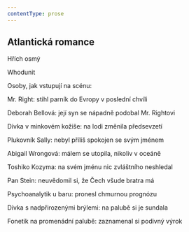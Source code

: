 ```yaml
---
contentType: prose
---
```


## Atlantická romance

Hřích osmý

Whodunit

Osoby, jak vstupují na scénu:

Mr. Right: stihl parník do Evropy v poslední chvíli

Deborah Bellová: její syn se nápadně podobal Mr. Rightovi

Dívka v minkovém kožiše: na lodi změnila předsevzetí

Plukovník Sally: nebyl příliš spokojen se svým jménem

Abigail Wrongová: málem se utopila, nikoliv v oceáně

Toshiko Kozyma: na svém jménu nic zvláštního neshledal

Pan Stein: neuvědomil si, že Čech všude bratra má

Psychoanalytik u baru: pronesl chmurnou prognózu

Dívka s nadpřirozenými brýlemi: na palubě si je sundala

Fonetik na promenádní palubě: zaznamenal si podivný výrok
